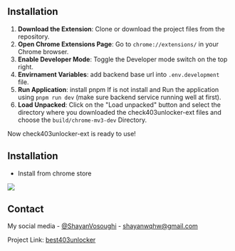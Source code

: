 ## Installation

1. **Download the Extension**: Clone or download the project files from the repository.
2. **Open Chrome Extensions Page**: Go to `chrome://extensions/` in your Chrome browser.
3. **Enable Developer Mode**: Toggle the Developer mode switch on the top right.
4. **Envirnament Variables**: add backend base url into `.env.development` file.
5. **Run Application**: install pnpm If is not install and Run the application using `pnpm run dev` (make sure backend service running well at first).
6. **Load Unpacked**: Click on the "Load unpacked" button and select the directory where you downloaded the check403unlocker-ext files and choose the `build/chrome-mv3-dev` Directory.

Now check403unlocker-ext is ready to use!

## Installation

- Install from chrome store

<a href="https://chromewebstore.google.com/detail/check403unlocker/elmlgegphdbjnofpobhkinmjnofkdmne"><img align=top src="https://github.com/user-attachments/assets/12b61e1c-c152-4111-b8b5-87e66abc4e6c"/></a>

## Contact

My social media - [@ShayanVosoughi](https://twitter.com/ShayanVosoughi) - shayanwqhw@gmail.com

Project Link: [best403unlocker](https://github.com/403unlocker/check403unlocker-be)
